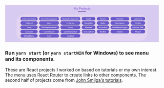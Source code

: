 ![Image of react-exercises](https://github.com/ckandola/react-exercises/blob/master/src/assets/Project_Main.png)

### Run `yarn start` (or `yarn startWIN` for Windows) to see menu and its components.
These are React projects I worked on based on tutorials or my own interest. The menu uses React Router to create links to other components.
The second half of projects come from [John Smilga's tutorials](https://www.youtube.com/watch?v=a_7Z7C_JCyo).
